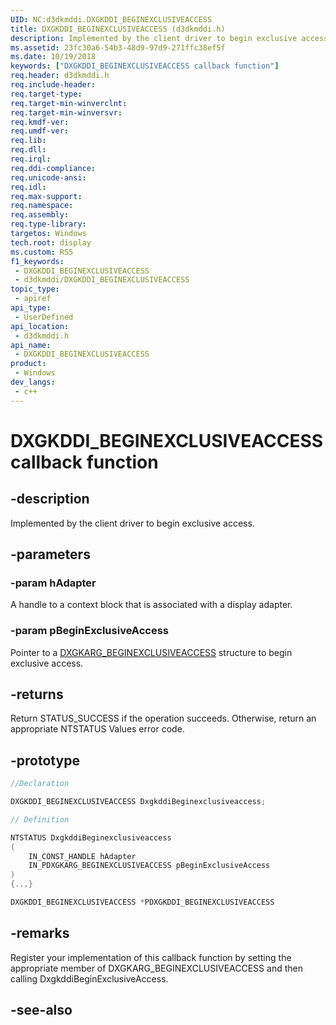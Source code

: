 ```yaml
---
UID: NC:d3dkmddi.DXGKDDI_BEGINEXCLUSIVEACCESS
title: DXGKDDI_BEGINEXCLUSIVEACCESS (d3dkmddi.h)
description: Implemented by the client driver to begin exclusive access.
ms.assetid: 23fc30a6-54b3-48d9-97d9-271ffc38ef5f
ms.date: 10/19/2018
keywords: ["DXGKDDI_BEGINEXCLUSIVEACCESS callback function"]
req.header: d3dkmddi.h
req.include-header: 
req.target-type: 
req.target-min-winverclnt: 
req.target-min-winversvr: 
req.kmdf-ver: 
req.umdf-ver: 
req.lib: 
req.dll: 
req.irql: 
req.ddi-compliance: 
req.unicode-ansi: 
req.idl: 
req.max-support: 
req.namespace: 
req.assembly: 
req.type-library: 
targetos: Windows
tech.root: display
ms.custom: RS5
f1_keywords:
 - DXGKDDI_BEGINEXCLUSIVEACCESS
 - d3dkmddi/DXGKDDI_BEGINEXCLUSIVEACCESS
topic_type:
 - apiref
api_type:
 - UserDefined
api_location:
 - d3dkmddi.h
api_name:
 - DXGKDDI_BEGINEXCLUSIVEACCESS
product:
 - Windows
dev_langs:
 - c++
---
```


# DXGKDDI_BEGINEXCLUSIVEACCESS callback function


## -description

Implemented by the client driver to begin exclusive access.

## -parameters

### -param hAdapter

A handle to a context block that is associated with a display adapter.

### -param pBeginExclusiveAccess

Pointer to a [DXGKARG_BEGINEXCLUSIVEACCESS](ns-d3dkmddi-_dxgkarg_beginexclusiveaccess.md) structure to begin exclusive access.

## -returns

Return STATUS_SUCCESS if the operation succeeds. Otherwise, return an appropriate NTSTATUS Values error code.

## -prototype

```cpp
//Declaration

DXGKDDI_BEGINEXCLUSIVEACCESS DxgkddiBeginexclusiveaccess;

// Definition

NTSTATUS DxgkddiBeginexclusiveaccess
(
	IN_CONST_HANDLE hAdapter
	IN_PDXGKARG_BEGINEXCLUSIVEACCESS pBeginExclusiveAccess
)
{...}

DXGKDDI_BEGINEXCLUSIVEACCESS *PDXGKDDI_BEGINEXCLUSIVEACCESS


```

## -remarks

Register your implementation of this callback function by setting the appropriate member of DXGKARG_BEGINEXCLUSIVEACCESS and then calling DxgkddiBeginExclusiveAccess.

## -see-also


